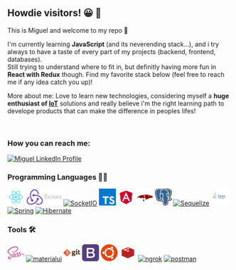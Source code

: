 ## Howdie visitors! 😀 👋

This is Miguel and welcome to my repo 🙂
<p>I'm currently learning <strong>JavaScript</strong> (and its neverending stack...), and i try always to have a taste of every part of my projects (backend, frontend, databases).
<br/>Still trying to understand where to fit in, but definitly having more fun in <strong>React with Redux</strong> though. Find my favorite stack below (feel free to reach me if any idea catch you up)!</p><p>More about me: Love to learn new technologies, considering myself a <strong>huge enthusiast of <u>IoT</u></strong> solutions and really believe i'm the right learning path to develope products that can make the difference in peoples lifes! </p>

<br/>

### How you can reach me:
<p>

  <a href="https://www.linkedin.com/in/paulo-carvalho-99353b77/">
    <img src="https://www.vectorlogo.zone/logos/linkedin/linkedin-icon.svg" alt="Miguel LinkedIn Profile" height="30" width="30">
  </a>

</p>

### Programming Languages 👨‍💻
<img src="https://raw.githubusercontent.com/github/explore/80688e429a7d4ef2fca1e82350fe8e3517d3494d/topics/react/react.png" alt="React" width="38">  [<img src="https://raw.githubusercontent.com/github/explore/80688e429a7d4ef2fca1e82350fe8e3517d3494d/topics/redux/redux.png" alt="Redux" width="38">](https://redux.js.org/)  [<img src="https://raw.githubusercontent.com/github/explore/80688e429a7d4ef2fca1e82350fe8e3517d3494d/topics/express/express.png" alt="Express" width="38">](https://expressjs.com/) [<img src="https://devstickers.com/assets/img/pro/rd5f.png" alt="SocketIO" width="38">](https://socket.io/) [<img src="https://raw.githubusercontent.com/github/explore/80688e429a7d4ef2fca1e82350fe8e3517d3494d/topics/typescript/typescript.png" alt="typescript" width="38">](https://www.typescriptlang.org/)   [<img src="https://raw.githubusercontent.com/github/explore/80688e429a7d4ef2fca1e82350fe8e3517d3494d/topics/angular/angular.png" alt="Angular" width="38">](https://angular.io/)   [<img src="https://raw.githubusercontent.com/github/explore/80688e429a7d4ef2fca1e82350fe8e3517d3494d/topics/mongoose/mongoose.png" alt="mongoose" width="38">](https://www.mongodb.com/) [<img src="https://raw.githubusercontent.com/github/explore/80688e429a7d4ef2fca1e82350fe8e3517d3494d/topics/postgresql/postgresql.png" alt="PostgreSQL" width="38">](https://www.postgresql.org/)  [<img src="https://camo.githubusercontent.com/58e35d08b53ec029f0e3e587a28a6f65777d352f797add843d153a0db60b9d7d/68747470733a2f2f692e696d6775722e636f6d2f79764559686e5a2e706e67" alt="Sequelize" width="38">](https://sequelize.org/)   [<img src="https://raw.githubusercontent.com/github/explore/80688e429a7d4ef2fca1e82350fe8e3517d3494d/topics/java/java.png" alt="Express" width="38">](https://www.java.com/)  [<img src="https://www.clipartkey.com/mpngs/m/119-1199352_november-12th-transparent-spring-boot-icon.png" alt="Spring" width="38">](https://spring.io/)  [<img src="https://pbs.twimg.com/profile_images/914842431748739072/66NFe2g3_400x400.jpg" alt="Hibernate" width="38">](https://hibernate.org/) 
 
### Tools 🛠️

 [<img src="https://raw.githubusercontent.com/github/explore/80688e429a7d4ef2fca1e82350fe8e3517d3494d/topics/sass/sass.png" alt="sass" width="38">](https://sass-lang.com/) [<img src="https://v3.mui.com/static/images/material-ui-logo.svg" alt="materialui" width="24">](https://mui.com/) [<img src="https://raw.githubusercontent.com/github/explore/80688e429a7d4ef2fca1e82350fe8e3517d3494d/topics/git/git.png" alt="Git" width="38">](https://git-scm.com/)    [<img src="https://raw.githubusercontent.com/github/explore/80688e429a7d4ef2fca1e82350fe8e3517d3494d/topics/bootstrap/bootstrap.png" alt="vscode" width="38">](https://code.visualstudio.com/) [<img src="https://raw.githubusercontent.com/github/explore/80688e429a7d4ef2fca1e82350fe8e3517d3494d/topics/ubuntu/ubuntu.png" alt="Ubuntu" width="38">](https://ubuntu.com/)  [<img src="https://raw.githubusercontent.com/github/explore/80688e429a7d4ef2fca1e82350fe8e3517d3494d/topics/redis/redis.png" alt="Redis" width="38">](https://redis.io/)
[<img src="https://www.endtoend.ai/assets/blog/tutorial/ngrok-ssh-forwarding/ssh_ngrok.jpg" alt="ngrok" width="38">](https://ngrok.com/)  [<img src="https://sdtimes.com/wp-content/uploads/2018/03/opstman.jpg" alt="postman" width="38">](https://www.postman.com/)



